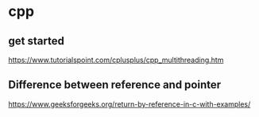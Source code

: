 # cpp

## get started

https://www.tutorialspoint.com/cplusplus/cpp_multithreading.htm

## Difference between reference and pointer

https://www.geeksforgeeks.org/return-by-reference-in-c-with-examples/
